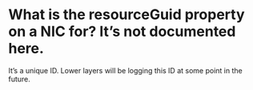 <properties
    pageTitle="What is the resourceGuid property on a NIC for"
    description="What is the resourceGuid property on a NIC for"
    service="scalesets"
    author="negat"
    displayOrder="56"
    selfHelpType="resource"
    supportTopicIds=""
    productPesIds=""
    resourceTags=""
    cloudEnvironments="public"
/>

# What is the resourceGuid property on a NIC for? It’s not documented here.


It’s a unique ID. Lower layers will be logging this ID at some point in the future. 
 